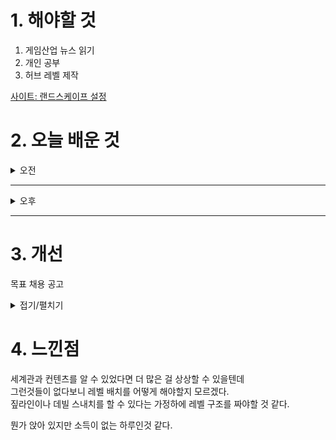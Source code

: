 
# 1. 해야할 것

1. 게임산업 뉴스 읽기 
2. 개인 공부  
3. 허브 레벨 제작

[사이트: 랜드스케이프 설정](https://ljhyunstory.tistory.com/182)


# 2. 오늘 배운 것

<details>
<summary>오전</summary>

## 오늘의 뉴스
### [기사: 대학게임잼 UNIDEV](https://www.inven.co.kr/webzine/news/?news=302749)
![image](https://github.com/user-attachments/assets/d4952b6a-7ac2-47fe-ae7d-32ea63f08ef6)
```
대학생들이 게임을 개발하는 게임잼 UNIDEV
여기서 게임 만들어서 창업을 하거나 포트폴리오로 만들어 가는거겠지?
대학때부터 게임에 대해 공부했으면 더 많은 걸 알고 활용해볼 수 있지 않았을까?
무엇보다
게임을 만들고자하는 친구들이 더 많이 생길 것 같아서 좋아보인다.
```


</details>

****

<details>
<summary>오후</summary>

## 레벨 디자인 설계
### 레벨 구조 잡기
[유튜브: 허브 월드의 목적](https://www.youtube.com/watch?v=-KUJawKKDdU)

![image](https://github.com/user-attachments/assets/f88b1a67-9bae-4b6a-aa71-1f3e8bf7ac11)

![image](https://github.com/user-attachments/assets/3fd37996-a077-438c-b8fa-08a1ef6ac1ae)

![image](https://github.com/user-attachments/assets/be3bd64e-fe8c-43b0-8dd9-e049a572ba17)

</details>

****


# 3. 개선
목표 채용 공고

<details>
<summary>접기/펼치기</summary>

![image](https://github.com/user-attachments/assets/8ebd103b-2caf-4e9f-91ed-3d5cbf73937c)

[채용공고: 레벨디자이너](https://career.nexon.com/user/recruit/member/postDetail?joinCorp=NO&reNo=20250008&currentPage=0)


</details>



# 4. 느낀점
세계관과 컨텐츠를 알 수 있었다면 더 많은 걸 상상할 수 있을텐데\
그런것들이 없다보니 레벨 배치를 어떻게 해야할지 모르겠다.\
짚라인이나 데빌 스내치를 할 수 있다는 가정하에 레벨 구조를 짜야할 것 같다.

뭔가 앉아 있지만 소득이 없는 하루인것 같다.






